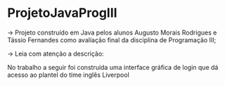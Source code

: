 # ProjetoJavaProgIII

→ Projeto construído em Java pelos alunos Augusto Morais Rodrigues e Tássio Fernandes como avaliação final da disciplina de Programação III;

→ Leia com atenção a descrição:

No trabalho a seguir foi construída uma interface gráfica de login que dá acesso ao plantel do time inglês Liverpool  
